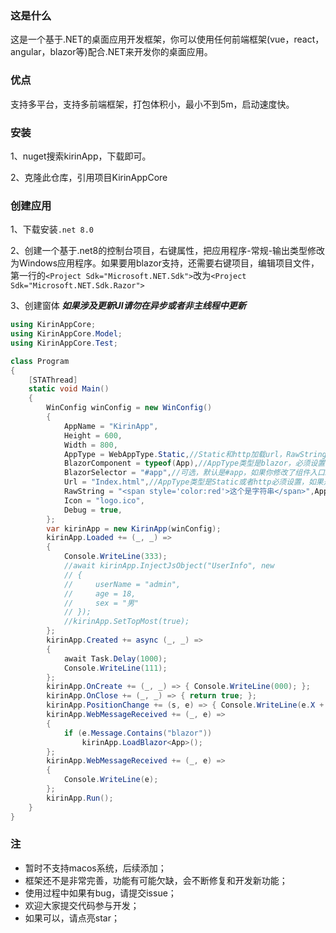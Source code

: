 ### 这是什么
这是一个基于.NET的桌面应用开发框架，你可以使用任何前端框架(vue，react，angular，blazor等)配合.NET来开发你的桌面应用。

### 优点
支持多平台，支持多前端框架，打包体积小，最小不到5m，启动速度快。

### 安装
1、nuget搜索kirinApp，下载即可。

2、克隆此仓库，引用项目KirinAppCore

### 创建应用
1、下载安装`.net 8.0`

2、创建一个基于.net8的控制台项目，右键属性，把应用程序-常规-输出类型修改为Windows应用程序。如果要用blazor支持，还需要右键项目，编辑项目文件，第一行的`<Project Sdk="Microsoft.NET.Sdk">`改为`<Project Sdk="Microsoft.NET.Sdk.Razor">`

3、创建窗体 ***如果涉及更新UI请勿在异步或者非主线程中更新***
``` C#
using KirinAppCore;
using KirinAppCore.Model;
using KirinAppCore.Test;

class Program
{
    [STAThread]
    static void Main()
    {
        WinConfig winConfig = new WinConfig()
        {
            AppName = "KirinApp",
            Height = 600,
            Width = 800,
            AppType = WebAppType.Static,//Static和http加载url，RawString加载RawString
            BlazorComponent = typeof(App),//AppType类型是blazor，必须设置
            BlazorSelector = "#app",//可选，默认是#app，如果你修改了组件入口id，则必须设置
            Url = "Index.html",//AppType类型是Static或者http必须设置，如果是http则是一个完整的uri地址，如果是Static则是相对路径（相对于软件根目录）
            RawString = "<span style='color:red'>这个是字符串</span>",AppType类型RawString
            Icon = "logo.ico",
            Debug = true,
        };
        var kirinApp = new KirinApp(winConfig);
        kirinApp.Loaded += (_, _) =>
        {
            Console.WriteLine(333);
            //await kirinApp.InjectJsObject("UserInfo", new
            // {
            //     userName = "admin",
            //     age = 18,
            //     sex = "男"
            // });
            //kirinApp.SetTopMost(true);
        };
        kirinApp.Created += async (_, _) =>
        {
            await Task.Delay(1000);
            Console.WriteLine(111);
        };
        kirinApp.OnCreate += (_, _) => { Console.WriteLine(000); };
        kirinApp.OnClose += (_, _) => { return true; };
        kirinApp.PositionChange += (s, e) => { Console.WriteLine(e.X + ":" + e.Y); };
        kirinApp.WebMessageReceived += (_, e) =>
        {
            if (e.Message.Contains("blazor"))
                kirinApp.LoadBlazor<App>();
        };
        kirinApp.WebMessageReceived += (_, e) =>
        {
            Console.WriteLine(e);
        };
        kirinApp.Run();
    }
}
```

### 注
 - 暂时不支持macos系统，后续添加；
 - 框架还不是非常完善，功能有可能欠缺，会不断修复和开发新功能；
 - 使用过程中如果有bug，请提交issue；
 - 欢迎大家提交代码参与开发；
 - 如果可以，请点亮star；
